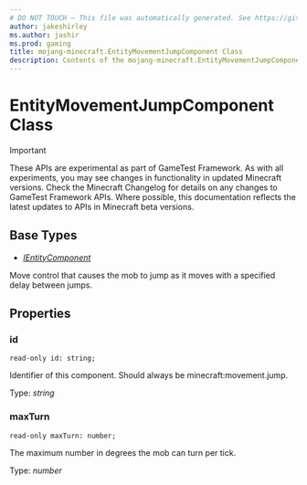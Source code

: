 ```yaml
---
# DO NOT TOUCH — This file was automatically generated. See https://github.com/Mojang/MinecraftScriptingApiDocsGenerator to modify descriptions, examples, etc.
author: jakeshirley
ms.author: jashir
ms.prod: gaming
title: mojang-minecraft.EntityMovementJumpComponent Class
description: Contents of the mojang-minecraft.EntityMovementJumpComponent class.
---
```

# EntityMovementJumpComponent Class
>[!IMPORTANT]
>These APIs are experimental as part of GameTest Framework. As with all experiments, you may see changes in functionality in updated Minecraft versions. Check the Minecraft Changelog for details on any changes to GameTest Framework APIs. Where possible, this documentation reflects the latest updates to APIs in Minecraft beta versions.

## Base Types
- [*IEntityComponent*](IEntityComponent.md)

Move control that causes the mob to jump as it moves with a specified delay between jumps.

## Properties
### **id**
`read-only id: string;`

Identifier of this component. Should always be minecraft:movement.jump.

Type: *string*


### **maxTurn**
`read-only maxTurn: number;`

The maximum number in degrees the mob can turn per tick.

Type: *number*




